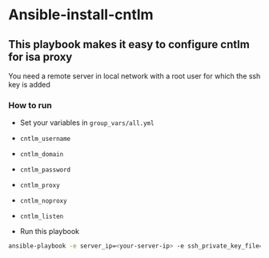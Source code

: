 # Ansible-install-cntlm

## This playbook makes it easy to configure cntlm for isa proxy

You need a remote server in local network with a root user for which the ssh key is added

### How to run

- Set your variables in `group_vars/all.yml`

- `cntlm_username`

- `cntlm_domain`

- `cntlm_password`

- `cntlm_proxy`

- `cntlm_noproxy`

- `cntlm_listen`

- Run this playbook

~~~bash
ansible-playbook -e server_ip=<your-server-ip> -e ssh_private_key_file=<path-to-your-ssh-private-key> setup-cntlm.yml
~~~
